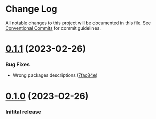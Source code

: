 # Change Log

All notable changes to this project will be documented in this file.
See [Conventional Commits](https://conventionalcommits.org) for commit guidelines.

# [0.1.1](https://github.com/tkhquang/react-riftgate/compare/v0.1.0...v0.1.1) (2023-02-26)

### Bug Fixes

- Wrong packages descriptions ([7fac84e](https://github.com/tkhquang/react-riftgate/commit/7fac84e74bf5832195f27672298bd138b04df191))

# [0.1.0](https://github.com/tkhquang/react-riftgate/tree/v0.1.0) (2023-02-26)

### Initital release
